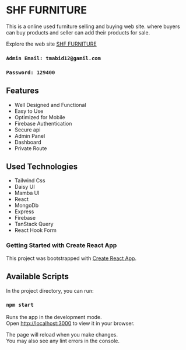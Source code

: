 # SHF FURNITURE

This is a online used furniture selling and buying web site. where buyers can buy products and seller can add their products for sale.

Explore the web site [SHF FURNITURE](https://sh-furniture-83c92.web.app/)

### `Admin Email: tmabid12@gamil.com`

### `Password: 129400`

## Features

- Well Designed and Functional
- Easy to Use
- Optimized for Mobile
- Firebase Authentication
- Secure api
- Admin Panel
- Dashboard
- Private Route

## Used Technologies

- Tailwind Css
- Daisy UI
- Mamba UI
- React
- MongoDb
- Express
- Firebase
- TanStack Query
- React Hook Form

### Getting Started with Create React App

This project was bootstrapped with [Create React App](https://github.com/facebook/create-react-app).

## Available Scripts

In the project directory, you can run:

### `npm start`

Runs the app in the development mode.\
Open [http://localhost:3000](http://localhost:3000) to view it in your browser.

The page will reload when you make changes.\
You may also see any lint errors in the console.
